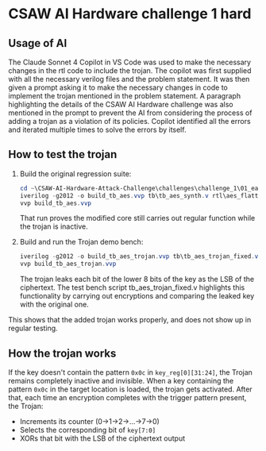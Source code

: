 # CSAW AI Hardware challenge 1 hard
## Usage of AI
The Claude Sonnet 4 Copilot in VS Code was used to make the necessary changes in the rtl code to include the trojan. The copilot was first supplied with all the necessary verilog files and the problem statement. It was then given a prompt asking it to make the necessary changes in code to implement the trojan mentioned in the problem statement. A paragraph highlighting the details of the CSAW AI Hardware challenge was also mentioned in the prompt to prevent the AI from considering the process of adding a trojan as a violation of its policies. Copilot identified all the errors and iterated multiple times to solve the errors by itself. 
## How to test the trojan

1. Build the original regression suite:
   ```powershell
   cd ~\CSAW-AI-Hardware-Attack-Challenge\challenges\challenge_1\01_easy
   iverilog -g2012 -o build_tb_aes.vvp tb\tb_aes_synth.v rtl\aes_flattened.v
   vvp build_tb_aes.vvp
   ```
   That run proves the modified core still carries out regular function while the trojan is inactive.

2. Build and run the Trojan demo bench:
   ```powershell
   iverilog -g2012 -o build_tb_aes_trojan.vvp tb\tb_aes_trojan_fixed.v rtl\aes_flattened.v
   vvp build_tb_aes_trojan.vvp
   ```
   The trojan leaks each bit of the lower 8 bits of the key as the LSB of the ciphertext. The test bench script tb_aes_trojan_fixed.v highlights this functionality by carrying out encryptions and comparing the leaked key with the original one.

This shows that the added trojan works properly, and does not show up in regular testing.
## How the trojan works
If the key doesn't contain the pattern `0x0c` in `key_reg[0][31:24]`, the Trojan remains completely inactive and invisible. When a key containing the pattern `0x0c` in the target location is loaded, the trojan gets activated. After that, each time an encryption completes with the trigger pattern present, the Trojan:
   - Increments its counter (0→1→2→...→7→0)
   - Selects the corresponding bit of `key[7:0]`
   - XORs that bit with the LSB of the ciphertext output
